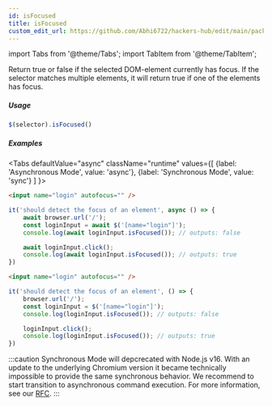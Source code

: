 ```yaml
---
id: isFocused
title: isFocused
custom_edit_url: https://github.com/Abhi6722/hackers-hub/edit/main/packages/webdriverio/src/commands/element/isFocused.ts
---
```


import Tabs from '@theme/Tabs';
import TabItem from '@theme/TabItem';

Return true or false if the selected DOM-element currently has focus. If the selector matches
multiple elements, it will return true if one of the elements has focus.

##### Usage

```js
$(selector).isFocused()
```

##### Examples
<Tabs
defaultValue="async"
className="runtime"
values={[
{label: 'Asynchronous Mode', value: 'async'},
{label: 'Synchronous Mode', value: 'sync'}
]
}>
<TabItem value="async">

```html title="index.html"
<input name="login" autofocus="" />
```

```js title="hasFocus.js"
it('should detect the focus of an element', async () => {
    await browser.url('/');
    const loginInput = await $('[name="login"]');
    console.log(await loginInput.isFocused()); // outputs: false

    await loginInput.click();
    console.log(await loginInput.isFocused()); // outputs: true
})
```

</TabItem>
<TabItem value="sync">

```html title="index.html"
<input name="login" autofocus="" />
```

```js title="hasFocus.js"
it('should detect the focus of an element', () => {
    browser.url('/');
    const loginInput = $('[name="login"]');
    console.log(loginInput.isFocused()); // outputs: false

    loginInput.click();
    console.log(loginInput.isFocused()); // outputs: true
})
```

:::caution
Synchronous Mode will depcrecated with Node.js v16. With an update to the
underlying Chromium version it became technically impossible to provide the
same synchronous behavior. We recommend to start transition to asynchronous
command execution. For more information, see our <a href="https://github.com/webdriverio/webdriverio/discussions/6702">RFC</a>.
:::
</TabItem>
</Tabs>

